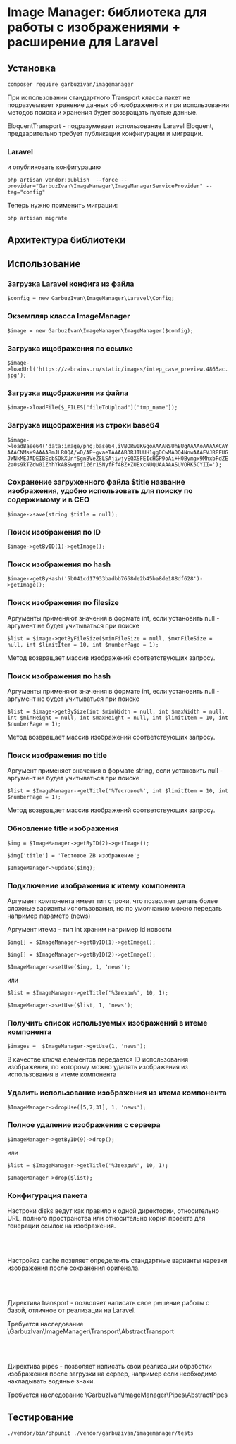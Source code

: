 # Image Manager: библиотека для работы с изображениями + расширение для Laravel

## Установка

`composer require garbuzivan/imagemanager`

<p>При использовании стандартного Transport класса пакет не подразуемвает хранение данных об изображениях 
и при использовании методов поиска и хранения будет возвращать пустые данные.</p>

<p>EloquentTransport - подразумевает использование Laravel Eloquent, предварительно требует публикации конфигурации и миграции.</p>

### Laravel
<p>и опубликовать конфигурацию</p>

`php artisan vendor:publish  --force --provider="GarbuzIvan\ImageManager\ImageManagerServiceProvider" --tag="config"`

<p>Теперь нужно применить миграции:</p>

`php artisan migrate`

## Архитектура библиотеки

## Использование

### Загрузка Laravel конфига из файла 
`$config = new GarbuzIvan\ImageManager\Laravel\Config;`

### Экземпляр класса ImageManager
`$image = new GarbuzIvan\ImageManager\ImageManager($config);`

### Загрузка ищображения по ссылке
`$image->loadUrl('https://zebrains.ru/static/images/intep_case_preview.4865ac.jpg');`

### Загрузка ищображения из файла
`$image->loadFile($_FILES["fileToUpload"]["tmp_name"]);`

### Загрузка ищображения из строки base64
`$image->loadBase64('data:image/png;base64,iVBORw0KGgoAAAANSUhEUgAAAAoAAAAKCAYAAACNMs+9AAAABmJLR0QA/wD/AP+gvaeTAAAAB3RJTUUH1ggDCwMADQ4NnwAAAFVJREFUGJWNkMEJADEIBEcbSDkXUnfSgnBVeZ8LSAjiwjyEQXSFEIcHGP9oAi+H0Bymgx9MhxbFdZE2a0s9kTZdw01ZhhYkABSwgmf1Z6r1SNyfFf4BZ+ZUExcNUQUAAAAASUVORK5CYII=');`

### Сохранение загруженного файла $title название изображения, удобно использовать для поиску по содержимому и в СЕО
`$image->save(string $title = null);`

### Поиск изображения по ID
`$image->getByID(1)->getImage();`

### Поиск изображения по hash
`$image->getByHash('5b041cd17933badbb7658de2b45ba8de188df628')->getImage();`

### Поиск изображения по filesize
<p>Аргументы применяют значения в формате int, если установить null - аргумент не будет учитываться при поиске</p>

`$list = $image->getByFileSize($minFileSize = null, $mxnFileSize = null, int $limitItem = 10, int $numberPage = 1);`

<p>Метод возвращает массив изображений соответствующих запросу.</p>

### Поиск изображения по hash
<p>Аргументы применяют значения в формате int, если установить null - аргумент не будет учитываться при поиске</p>

`$list = $image->getBySize(int $minWidth = null, int $maxWidth = null, int $minHeight = null, int $maxHeight = null, int $limitItem = 10, int $numberPage = 1);`

<p>Метод возвращает массив изображений соответствующих запросу.</p>

### Поиск изображения по title

<p>Аргумент применяет значения в формате string, если установить null - аргумент не будет учитываться при поиске</p>

`$list = $ImageManager->getTitle('%Тестовое%', int $limitItem = 10, int $numberPage = 1);`

<p>Метод возвращает массив изображений соответствующих запросу.</p>


### Обновление title изображения

`$img = $ImageManager->getByID(2)->getImage(); `

`$img['title'] = 'Тестовое ZB изображение';`

`$ImageManager->update($img);`


### Подключение изображения к итему компонента

<p>Аргумент компонента имеет тип строки, что позволяет делать более сложные варианты использования, но по умолчанию можно передать например параметр (news)</p>
<p>Аргумент итема - тип int храним например id новости</p>

`$img[] = $ImageManager->getByID(1)->getImage();`

`$img[] = $ImageManager->getByID(2)->getImage();`

`$ImageManager->setUse($img, 1, 'news');`

<p>или</p>

`$list = $ImageManager->getTitle('%Звезды%', 10, 1);`

`$ImageManager->setUse($list, 1, 'news');`


### Получить список используемых изображений в итеме компонента

`$images =  $ImageManager->getUse(1, 'news');`

<p>В качестве ключа елементов передается ID использования изображения, по которому можно удалять изображения из использования в итеме компонента</p>


### Удалить использование изображения из итема компонента

`$ImageManager->dropUse([5,7,31], 1, 'news');`

### Полное удаление изображения с сервера

`$ImageManager->getByID(9)->drop();`

<p>или</p>

`$list = $ImageManager->getTitle('%Звезды%', 10, 1);`

`$ImageManager->drop($list);`


### Конфигурация пакета

<p>Настроки disks ведут как правило к одной директории, относительно URL, полного пространства или относительно корня проекта для генерации ссылок на изображения.</p>

<br /><br />

<p>Настройка cache позвляет определеить стандартные варианты нарезки изображения после сохранения оригенала.</p>

<br /><br />

<p>Директива transport - позволяет написать свое решение работы с базой, отличное от реализации на Laravel. </p>
<p>Требуется наследование \GarbuzIvan\ImageManager\Transport\AbstractTransport</p>

<br /><br />

<p>Директива pipes - позволяет написать свои реализации обработки изображения после загрузки на сервер, например если необходимо накладывать водяные знаки. </p>
<p>Требуется наследование \GarbuzIvan\ImageManager\Pipes\AbstractPipes</p>

## Тестирование

`./vendor/bin/phpunit ./vendor/garbuzivan/imagemanager/tests`
